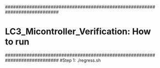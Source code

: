 ############################################################################
# LC3_Micontroller_Verification: How to run 
############################################################################
#Step 1: ./regress.sh
